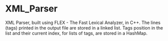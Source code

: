 # XML_Parser

XML Parser, built using FLEX - The Fast Lexical Analyzer, in C++. The lines (tags) printed in the output file are stored in a linked list. Tags position in the list and their current index, for lists of tags, are stored in a HashMap.
